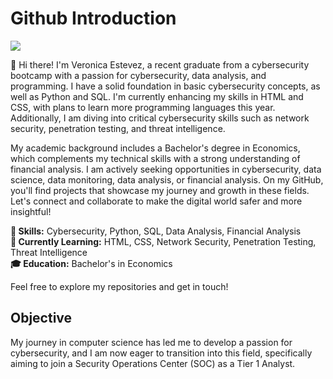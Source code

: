 #  Github Introduction 
<a href="https://linkedin.com/in/veronicaestevez"><img src="https://img.shields.io/badge/-LinkedIn-0072b1?&style=for-the-badge&logo=linkedin&logoColor=white" /></a>

👋 Hi there! I'm Veronica Estevez, a recent graduate from a cybersecurity bootcamp with a passion for cybersecurity, data analysis, and programming. I have a solid foundation in basic cybersecurity concepts, as well as Python and SQL. I'm currently enhancing my skills in HTML and CSS, with plans to learn more programming languages this year. Additionally, I am diving into critical cybersecurity skills such as network security, penetration testing, and threat intelligence.

My academic background includes a Bachelor's degree in Economics, which complements my technical skills with a strong understanding of financial analysis. I am actively seeking opportunities in cybersecurity, data science, data monitoring, data analysis, or financial analysis. On my GitHub, you'll find projects that showcase my journey and growth in these fields. Let's connect and collaborate to make the digital world safer and more insightful!

**🚀 Skills:** Cybersecurity, Python, SQL, Data Analysis, Financial Analysis   
**🌱 Currently Learning:** HTML, CSS, Network Security, Penetration Testing, Threat Intelligence  
**🎓 Education:** Bachelor's in Economics  

Feel free to explore my repositories and get in touch!

## Objective

My journey in computer science has led me to develop a passion for cybersecurity, and I am now eager to transition into this field, specifically aiming to join a Security Operations Center (SOC) as a Tier 1 Analyst.


